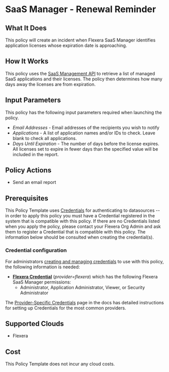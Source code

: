 # SaaS Manager - Renewal Reminder

## What It Does

This policy will create an incident when Flexera SaaS Manager identifies application licenses whose expiration date is approaching.

## How It Works

This policy uses the [SaaS Management API](https://developer.flexera.com/docs/api/saas/v1) to retrieve a list of managed SaaS applications and their licenses. The policy then determines how many days away the licenses are from expiration.

## Input Parameters

This policy has the following input parameters required when launching the policy.

- *Email Addresses* - Email addresses of the recipients you wish to notify
- *Applications* - A list of application names and/or IDs to check. Leave blank to check all applications.
- *Days Until Expiration* - The number of days before the license expires. All licenses set to expire in fewer days than the specified value will be included in the report.

## Policy Actions

- Send an email report

## Prerequisites

This Policy Template uses [Credentials](https://docs.flexera.com/flexera/EN/Automation/ManagingCredentialsExternal.htm) for authenticating to datasources -- in order to apply this policy you must have a Credential registered in the system that is compatible with this policy. If there are no Credentials listed when you apply the policy, please contact your Flexera Org Admin and ask them to register a Credential that is compatible with this policy. The information below should be consulted when creating the credential(s).

### Credential configuration

For administrators [creating and managing credentials](https://docs.flexera.com/flexera/EN/Automation/ManagingCredentialsExternal.htm) to use with this policy, the following information is needed:

- [**Flexera Credential**](https://docs.flexera.com/flexera/EN/Automation/ProviderCredentials.htm) (*provider=flexera*) which has the following Flexera SaaS Manager permissions:
  - Administrator, Application Administrator, Viewer, or Security Administrator

The [Provider-Specific Credentials](https://docs.flexera.com/flexera/EN/Automation/ProviderCredentials.htm) page in the docs has detailed instructions for setting up Credentials for the most common providers.

## Supported Clouds

- Flexera

## Cost

This Policy Template does not incur any cloud costs.
